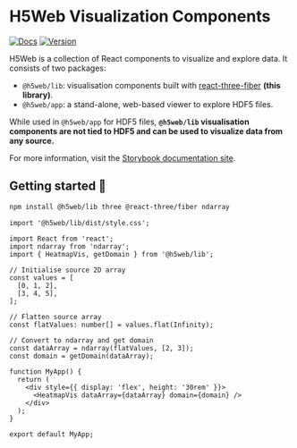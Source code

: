# H5Web Visualization Components

[![Docs](https://img.shields.io/website?down_message=offline&label=docs&up_message=online&url=https%3A%2F%2Fh5web-docs.panosc.eu%2F)](https://h5web-docs.panosc.eu/)
[![Version](https://img.shields.io/npm/v/@h5web/lib)](https://www.npmjs.com/package/@h5web/lib)

H5Web is a collection of React components to visualize and explore data. It
consists of two packages:

- `@h5web/lib`: visualisation components built with
  [react-three-fiber](https://github.com/react-spring/react-three-fiber) **(this
  library)**.
- `@h5web/app`: a stand-alone, web-based viewer to explore HDF5 files.

While used in `@h5web/app` for HDF5 files, **`@h5web/lib` visualisation
components are not tied to HDF5 and can be used to visualize data from any
source.**

For more information, visit the
[Storybook documentation site](https://h5web-docs.panosc.eu/).

## Getting started 🚀

```bash
npm install @h5web/lib three @react-three/fiber ndarray
```

```tsx
import '@h5web/lib/dist/style.css';

import React from 'react';
import ndarray from 'ndarray';
import { HeatmapVis, getDomain } from '@h5web/lib';

// Initialise source 2D array
const values = [
  [0, 1, 2],
  [3, 4, 5],
];

// Flatten source array
const flatValues: number[] = values.flat(Infinity);

// Convert to ndarray and get domain
const dataArray = ndarray(flatValues, [2, 3]);
const domain = getDomain(dataArray);

function MyApp() {
  return (
    <div style={{ display: 'flex', height: '30rem' }}>
      <HeatmapVis dataArray={dataArray} domain={domain} />
    </div>
  );
}

export default MyApp;
```
